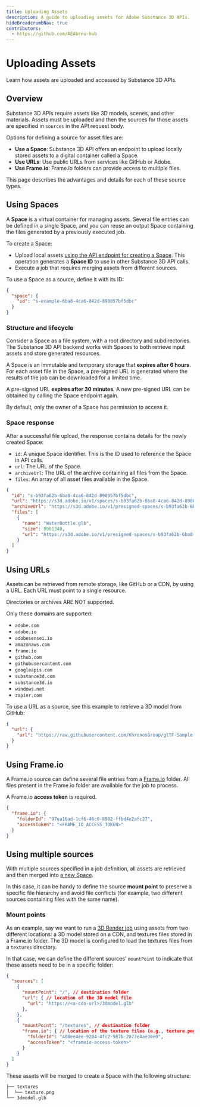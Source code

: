 ```yaml
---
title: Uploading Assets
description: A guide to uploading assets for Adobe Substance 3D APIs.
hideBreadcrumbNav: true
contributors:
  - https://github.com/AEAbreu-hub
---
```


# Uploading Assets

Learn how assets are uploaded and accessed by Substance 3D APIs.

## Overview

Substance 3D APIs require assets like 3D models, scenes, and other materials. Assets must be uploaded and then the sources for those assets are specified in `sources` in the API request body.

Options for defining a source for asset files are:

- **Use a Space**: Substance 3D API offers an endpoint to upload locally stored assets to a digital container called a Space.
- **Use URLs**: Use public URLs from services like GitHub or Adobe.
- **Use Frame.io**: Frame.io folders can provide access to multiple files.

This page describes the advantages and details for each of these source types.

## Using Spaces

A **Space** is a virtual container for managing assets.
Several file entries can be defined in a single Space, and you can reuse an output Space containing the files generated by a previously executed job.

To create a Space:

- Upload local assets [using the API endpoint for creating a Space][1]. This operation generates a **Space ID** to use in other Substance 3D API calls.
- Execute a job that requires merging assets from different sources.

To use a Space as a source, define it with its ID:

```json
{
  "space": {
    "id": "s-example-6ba8-4ca6-842d-898057bf5dbc"
  }
}
```

### Structure and lifecycle

Consider a Space as a file system, with a root directory and subdirectories.
The Substance 3D API backend works with Spaces to both retrieve input assets and store generated resources.

A Space is an immutable and temporary storage that **expires after 6 hours**.
For each asset file in the Space, a pre-signed URL is generated where the results of the job can be downloaded for a limited time.

A pre-signed URL **expires after 30 minutes**. A new pre-signed URL can be obtained by calling the Space endpoint again.

By default, only the owner of a Space has permission to access it.

### Space response

After a successful file upload, the response contains details for the newly created Space:

- `id`: A unique Space identifier. This is the ID used to reference the Space in API calls.
- `url`: The URL of the Space.
- `archiveUrl`: The URL of the archive containing all files from the Space.
- `files`: An array of all asset files available in the Space.

```json
{
  "id": "s-b93fa62b-6ba8-4ca6-842d-898057bf5dbc",
  "url": "https://s3d.adobe.io/v1/spaces/s-b93fa62b-6ba8-4ca6-842d-898057bf5dbc",
  "archiveUrl": "https://s3d.adobe.io/v1/presigned-spaces/s-b93fa62b-6ba8-4ca6-842d-898057bf5dbc/zip?x-s3d-presigned-token=<auto_generated_token>",
  "files": [
    {
      "name": "WaterBottle.glb",
      "size": 8961340,
      "url": "https://s3d.adobe.io/v1/presigned-spaces/s-b93fa62b-6ba8-4ca6-842d-898057bf5dbc/files/WaterBottle.glb?x-s3d-presigned-token=<auto_generated_token>"
    }
  ]
}
```

## Using URLs

Assets can be retrieved from remote storage, like GitHub or a CDN, by using a URL.
Each URL must point to a single resource.

<InlineAlert variant="warning" slots="text" />

Directories or archives ARE NOT supported.

Only these domains are supported:

 - `adobe.com`
 - `adobe.io`
 - `adobesensei.io`
 - `amazonaws.com`
 - `frame.io`
 - `github.com`
 - `githubusercontent.com`
 - `googleapis.com`
 - `substance3d.com`
 - `substance3d.io`
 - `windows.net`
 - `zapier.com`

To use a URL as a source, see this example to retrieve a 3D model from GitHub:

```json
{
  "url": {
    "url": "https://raw.githubusercontent.com/KhronosGroup/glTF-Sample-Models/master/2.0/WaterBottle/glTF-Binary/WaterBottle.glb"
  }
}
```

## Using Frame.io

A Frame.io source can define several file entries from a [Frame.io][2] folder.
All files present in the Frame.io folder are available for the job to process.

<InlineAlert variant="warning" slots="text" />

A Frame.io **access token** is required.

```json
{
  "frame.io": {
    "folderId": "97ea16ad-1cf6-46c0-8982-ffbd4e2afc27",
    "accessToken": "<FRAME_IO_ACCESS_TOKEN>"
  }
}
```

## Using multiple sources

With multiple sources specified in a job definition, all assets are retrieved and then merged into [a new Space](#using-spaces).

In this case, it can be handy to define the source **mount point** to preserve a specific file hierarchy and
avoid file conflicts (for example, two different sources containing files with the same name).

### Mount points

As an example, say we want to run a [3D Render job][3] using assets from two different locations: a 3D model stored on a CDN, and textures files stored in a Frame.io folder. The 3D model is configured to load the textures files from a `textures` directory.

In that case, we can define the different sources' `mountPoint` to indicate that these assets need to be in a specific folder:

```json
{
  "sources": [
    {
      "mountPoint": "/", // destination folder
      "url": { // location of the 3D model file
        "url": "https://<a-cdn-url>/3dmodel.glb"
      },
    },
    {
      "mountPoint": "/textures", // destination folder
      "frame.io": { // location of the texture files (e.g., texture.png)
        "folderId": "408ee4ee-9204-4fc2-987b-2077e4ae30e0",
        "accessToken": "<frameio-access-token>"
      }
    }
  ]
}
```

These assets will be merged to create a Space with the following structure:

```txt
├── textures
│  └── texture.png
└── 3dmodel.glb
```

<!-- Links -->
[1]: ../../guides/create_a_space/index.md
[2]: https://frame.io
[3]: ../../guides/render_3d_object/index.md
